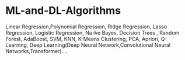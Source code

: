 # ML-and-DL-Algorithms
Linear Regression,Polynomial Regression, Ridge Regression, Lasso Regression, Logistic Regression, Na ̈ıve Bayes, Decision Trees , Random Forest, AdaBoost, SVM, KNN, K-Means Clustering, PCA, Apriori, Q-Learning, Deep Learning(Deep Neural Network,Convolutional Neural Networks,Transformer)....
